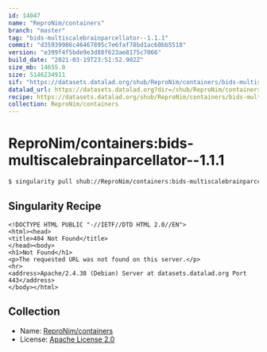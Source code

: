 ```yaml
---
id: 14047
name: "ReproNim/containers"
branch: "master"
tag: "bids-multiscalebrainparcellator--1.1.1"
commit: "d35939986c46467895c7e6faf78bd1ac60bb5518"
version: "e399f4f5bde9e3d88f623ae8175c7066"
build_date: "2021-03-19T23:51:52.902Z"
size_mb: 14655.0
size: 5146234911
sif: "https://datasets.datalad.org/shub/ReproNim/containers/bids-multiscalebrainparcellator--1.1.1/2021-03-19-d3593998-e399f4f5/e399f4f5bde9e3d88f623ae8175c7066.sif"
datalad_url: https://datasets.datalad.org?dir=/shub/ReproNim/containers/bids-multiscalebrainparcellator--1.1.1/2021-03-19-d3593998-e399f4f5/
recipe: https://datasets.datalad.org/shub/ReproNim/containers/bids-multiscalebrainparcellator--1.1.1/2021-03-19-d3593998-e399f4f5/Singularity
collection: ReproNim/containers
---
```


# ReproNim/containers:bids-multiscalebrainparcellator--1.1.1

```bash
$ singularity pull shub://ReproNim/containers:bids-multiscalebrainparcellator--1.1.1
```

## Singularity Recipe

```singularity
<!DOCTYPE HTML PUBLIC "-//IETF//DTD HTML 2.0//EN">
<html><head>
<title>404 Not Found</title>
</head><body>
<h1>Not Found</h1>
<p>The requested URL was not found on this server.</p>
<hr>
<address>Apache/2.4.38 (Debian) Server at datasets.datalad.org Port 443</address>
</body></html>
```

## Collection

 - Name: [ReproNim/containers](https://github.com/ReproNim/containers)
 - License: [Apache License 2.0](https://api.github.com/licenses/apache-2.0)

